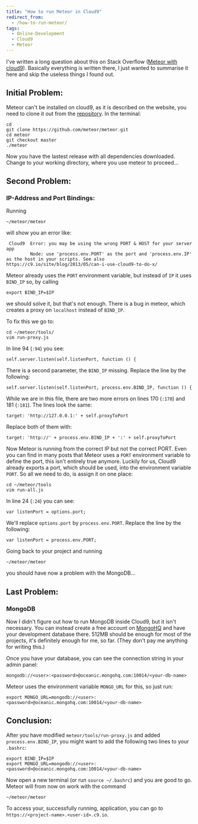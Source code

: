 ```yaml
---
title: "How to run Meteor in Cloud9"
redirect_from:
  - /how-to-run-meteor/
tags:
  - Online-Development
  - Cloud9
  - Meteor
---
```


I've written a long question about this on Stack Overflow ([Meteor with cloud9](http://stackoverflow.com/questions/22561328/meteor-with-cloud9/)). Basically everything is written there, I just wanted to summarise it here and skip the useless things I found out.

## Initial Problem:
Meteor can't be installed on cloud9, as it is described on the website, you need to clone it out from the [repository](https://github.com/meteor/meteor/tree/master). In the terminal:

    cd
    git clone https://github.com/meteor/meteor.git
    cd meteor
    git checkout master
    ./meteor

Now you have the lastest release with all dependencies downloaded. Change to your working directory, where you use meteor to proceed...

## Second Problem:

### IP-Address and Port Bindings:

Running

    ~/meteor/meteor

will show you an error like:

```
 Cloud9  Error: you may be using the wrong PORT & HOST for your server app
         Node: use 'process.env.PORT' as the port and 'process.env.IP' as the host in your scripts. See also https://c9.io/site/blog/2013/05/can-i-use-cloud9-to-do-x/
```
Meteor already uses the `PORT` environment variable, but instead of `IP` it uses `BIND_IP` so, by calling

    export BIND_IP=$IP

we should solve it, but that's not enough. There is a bug in meteor, which creates a proxy on `localhost` instead of `BIND_IP`.

To fix this we go to:

    cd ~/meteor/tools/
    vim run-proxy.js

In line 94 (`:94`) you see:

    self.server.listen(self.listenPort, function () {

There is a second parameter, the `BIND_IP` missing. Replace the line by the following:

    self.server.listen(self.listenPort, process.env.BIND_IP, function () {

While we are in this file, there are two more errors on lines 170 (`:170`) and 181 (`:181`). The lines look the same:

    target: 'http://127.0.0.1:' + self.proxyToPort

Replace both of them with:

    target: 'http://' + process.env.BIND_IP + ':' + self.proxyToPort

Now Meteor is running from the correct IP but not the correct PORT. Even you can find in many posts that Meteor uses a `PORT` environment variable to define the port, this isn't entirely true anymore. Luckily for us, Cloud9 already exports a port, which should be used, into the environment variable `PORT`. So all we need to do, is assign it on one place:

    cd ~/meteor/tools
    vim run-all.js

In line 24 (`:24`) you can see:

    var listenPort = options.port;

We'll replace `options.port` by `process.env.PORT`. Replace the line by the following:

    var listenPort = process.env.PORT;

Going back to your project and running

    ~/meteor/meteor

you should have now a problem with the MongoDB...

## Last Problem:

### MongoDB

Now I didn't figure out how to run MongoDB inside Cloud9, but it isn't necessary. You can instead create a free account on [MongoHQ](https://www.mongohq.com/) and have your development database there. 512MB should be enough for most of the projects, it's definitely enough for me, so far. (They don't pay me anything for writing this.)

Once you have your database, you can see the connection string in your admin panel:

    mongodb://<user>:<password>@oceanic.mongohq.com:10014/<your-db-name>

Meteor uses the environment variable `MONGO_URL` for this, so just run:

    export MONGO_URL=mongodb://<user>:<password>@oceanic.mongohq.com:10014/<your-db-name>

## Conclusion:

After you have modified `meteor/tools/run-proxy.js` and added `process.env.BIND_IP`, you might want to add the following two lines to your `.bashrc`:

    export BIND_IP=$IP
    export MONGO_URL=mongodb://<user>:<password>@oceanic.mongohq.com:10014/<your-db-name>

Now open a new terminal (or run `source ~/.bashrc`) and you are good to go. Meteor will from now on work with the command

    ~/meteor/meteor

To access your, successfully running, application, you can go to `https://<project-name>.<user-id>.c9.io`.
